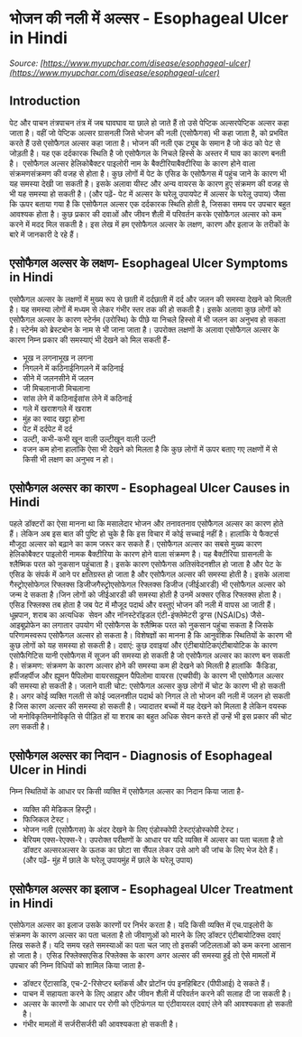 # भोजन की नली में अल्सर - Esophageal Ulcer in Hindi
_Source: [https://www.myupchar.com/disease/esophageal-ulcer](https://www.myupchar.com/disease/esophageal-ulcer)_

## Introduction
पेट और पाचन तंत्रपाचन तंत्र में जब घावघाव या छाले हो जाते हैं तो उसे पेप्टिक अल्सरपेप्टिक अल्सर कहा जाता है। वहीं जो पेप्टिक अल्सर ग्रासनली जिसे भोजन की नली (एसोफैगस) भी कहा जाता है, को प्रभवित करते हैं उसे एसोफैगल अल्सर कहा जाता है। भोजन की नली एक ट्यूब के समान है जो कंठ को पेट से जोड़ती है। यह एक दर्दकारक स्थिति है जो एसोफैगल के निचले हिस्से के अस्तर में घाव का कारण बनती है। 
एसोफैगल अल्सर हेलिकोबैक्टर पाइलोरी नाम के बैक्टीरियाबैक्टीरिया के कारण होने वाला संक्रमणसंक्रमण की वजह से होता है। कुछ लोगों में पेट के एसिड के एसोफैगस में पहुंच जाने के कारण भी यह समस्या देखी जा सकती है। इसके अलावा यीस्ट और अन्य वायरस के कारण हुए संक्रमण की वजह से भी यह समस्या हो सकती है।
(और पढ़ें- पेट में अल्सर के घरेलू उपायपेट में अल्सर के घरेलू उपाय)
जैसा कि ऊपर बताया गया है कि एसोफैगल अल्सर एक दर्दकारक स्थिति होती है, जिसका समय पर उपचार बहुत आवश्यक होता है। कुछ प्रकार की दवाओं और जीवन शैली में परिवर्तन करके एसोफैगल अल्सर को कम करने में मदद मिल सकती है। इस लेख में हम एसोफैगल अल्सर के लक्षण, कारण और इलाज के तरीकों के बारे में जानकारी दे रहे हैं।

## एसोफैगल अल्सर के लक्षण- Esophageal Ulcer Symptoms in Hindi
एसोफैगल अल्सर के लक्षणों में मुख्य रूप से छाती में दर्दछाती में दर्द और जलन की समस्या देखने को मिलती है। यह समस्या लोगों में मध्यम से लेकर गंभीर स्तर तक की हो सकती है। इसके अलावा कुछ लोगों को एसोफैगल अल्सर के कारण स्टेर्नम (उरोस्थि) के पीछे या निचले हिस्सो में भी जलन का अनुभव हो सकता है। स्टेर्नम को ब्रेस्टबोन के नाम से भी जाना जाता है।
उपरोक्त लक्षणों के अलावा एसोफैगल अल्सर के कारण निम्न प्रकार की समस्याएं भी देखने को मिल सकती हैं-
- भूख न लगनाभूख न लगना
- निगलने में कठिनाईनिगलने में कठिनाई
- सीने में जलनसीने में जलन
- जी मिचलानाजी मिचलाना
- सांस लेने में कठिनाईसांस लेने में कठिनाई
- गले में खराशगले में खराश
- मुंह का स्वाद खट्टा होना
- पेट में दर्दपेट में दर्द
- उल्टी, कभी-कभी खून वाली उल्टीखून वाली उल्टी
- वजन कम होना
हालांकि ऐसा भी देखने को मिलता है कि कुछ लोगों में ऊपर बताए गए लक्षणों में से किसी भी लक्षण का अनुभव न हो।

## एसोफैगल अल्सर का कारण - Esophageal Ulcer Causes in Hindi
पहले डॉक्टरों का ऐसा मानना था कि मसालेदार भोजन और तनावतनाव एसोफैगल अल्सर का कारण होते हैं। लेकिन अब इस बात की पुष्टि हो चुके है कि इस विचार में कोई सच्चाई नहीं है। हालांकि ये फैक्टर्स मौजूदा अल्सर को बढ़ाने का काम जरूर कर सकते हैं।
एसोफैगल अल्सर का सबसे मुख्य कारण हेलिकोबैक्टर पाइलोरी नामक बैक्टीरिया के कारण होने वाला संक्रमण है। यह बैक्टीरिया ग्रासनली के श्लैष्मिक परत को नुकसान पहुंचाता है। इसके कारण एसोफैगस अतिसंवेदनशील हो जाता है और पेट के एसिड के संपर्क में आने पर क्षतिग्रस्त हो जाता है और एसोफैगल अल्सर की समस्या होती है।
इसके अलावा गैस्ट्रोएसोफेगल रिफ्लक्स डिजीजगैस्ट्रोएसोफेगल रिफ्लक्स डिजीज (जीईआरडी) भी एसोफैगल अल्सर को जन्म दे सकता है। ​जिन लोगों को जीईआरडी की समस्या होती है उनमें अक्सर एसिड रिफ्लक्स होता है। एसिड रिफ्लक्स तब होता है जब पेट में मौजूद पदार्थ और वस्तुएं भोजन की नली में वापस आ जाती हैं। धूम्रपान, शराब का अत्यधिक  सेवन और नॉनस्टेरॉइडल एंटी-इंफ्लेमेटरी ड्रग्स (NSAIDs) जैसे- आइबूप्रोफेन का लगातार उपयोग भी एसोफैगस के श्लैष्मिक परत को नुकसान पहुंचा सकता है जिसके परिणामस्वरूप एसोफैगल अल्सर हो सकता है। विशेषज्ञों का मानना है कि आनुवंशिक स्थितियों के कारण भी कुछ लोगों को यह समस्या हो सकती है।
दवाएं: कुछ दवाइयां और एंटीबायोटिकएंटीबायोटिक के कारण एसोफैगिटिस यानी एसोफैगस में सूजन की समस्या हो सकती है जो एसोफैगल अल्सर का कारण बन सकती है।
संक्रमण: संक्रमण के कारण अल्सर होने की समस्या कम ही देखने को मिलती है हालांकि  कैंडिडा, हर्पीजहर्पीज और ह्यूमन पैपिलोमा वायरसह्यूमन पैपिलोमा वायरस (एचपीवी) के कारण भी एसोफैगल अल्सर की समस्या हो सकती है।
जलाने वाली चोट: एसोफैगल अल्सर कुछ लोगों में चोट के कारण भी हो सकती है। अगर कोई व्यक्ति गलती से कोई ज्वलनशील पदार्थ को निगल ले तो भोजन की नली में जलन हो सकती है जिस कारण अल्सर की समस्या हो सकती है। ज्यादातर बच्चों में यह देखने को मिलता है लेकिन वयस्क जो मनोविकृतिमनोविकृति से पीड़ित हों या शराब का बहुत अधिक सेवन करते हों उन्हें भी इस प्रकार की चोट लग सकती है।

## एसोफैगल अल्सर का निदान - Diagnosis of Esophageal Ulcer in Hindi
निम्न स्थितियों के आधार पर किसी व्यक्ति में एसोफैगल अल्सर का निदान किया जाता है-
- व्यक्ति की मेडिकल हिस्ट्री।
- फिजिकल टेस्ट।
- भोजन नली (एसोफैगस) के अंदर देखने के लिए एंडोस्कोपी टेस्टएंडोस्कोपी टेस्ट।
- बेरियम एक्स-रेएक्स-रे।
उपरोक्त परीक्षणों के आधार पर यदि व्यक्ति में अल्सर का पता चलता है तो डॉक्टर अल्सरअल्सर के ऊतक का छोटा सा सैंपल लेकर उसे आगे की जांच के लिए भेज देते हैं।
(और पढ़ें- मुंह में छाले के घरेलू उपायमुंह में छाले के घरेलू उपाय)

## एसोफैगल अल्सर का इलाज - Esophageal Ulcer Treatment in Hindi
एसोफेगल अल्सर का इलाज उसके कारणों पर निर्भर करता है। यदि किसी व्यक्ति में एच.पाइलोरी के संक्रमण के कारण अल्सर का पता चलता है​ तो जीवाणुओं को मारने के लिए डॉक्टर एंटीबायोटिक्स दवाएं लिख सकते हैं। यदि समय रहते समस्याओं का पता चल जाए तो इसकी जटिलताओं को कम करना आसान हो जाता है।  एसिड रिफ्लेक्सएसिड रिफ्लेक्स के कारण अगर अल्सर की समस्या हुई तो ऐसे मामलों में उपचार की निम्न विधियों को शामिल किया जाता है-
- डॉक्टर ऐंटासाडि, एच-2-रिसेप्टर ब्लॉकर्स और प्रोटॉन पंप इनहिबिटर (पीपीआई) दे सकते हैं।
- पाचन में सहायता करने के लिए आहार और जीवन शैली में परिवर्तन करने की सलाह दी जा सकती है।
- अल्सर के कारणों के आधार पर रोगी को एंटिफंगल या एंटीवायरल दवाएं लेने की आवश्यकता हो सकती है।
- गंभीर मामलों में सर्जरीसर्जरी की आवश्यकता हो सकती है।

